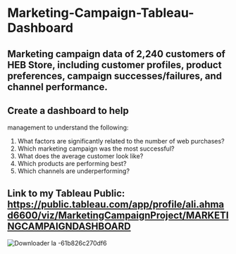# Marketing-Campaign-Tableau-Dashboard
## Marketing campaign data of 2,240 customers of HEB Store, including customer profiles, product preferences, campaign successes/failures, and channel performance.

## Create a dashboard to help
management to understand the following:
1. What factors are significantly related to the number of web purchases?
2. Which marketing campaign was the most successful?
3. What does the average customer look like?
4. Which products are performing best?
5. Which channels are underperforming?

## Link to my Tableau Public: https://public.tableau.com/app/profile/ali.ahmad6600/viz/MarketingCampaignProject/MARKETINGCAMPAIGNDASHBOARD

![Downloader la -61b826c270df6](https://user-images.githubusercontent.com/88396377/145936750-cac5e574-f92b-4cf8-801e-11945a4007f0.jpg)
